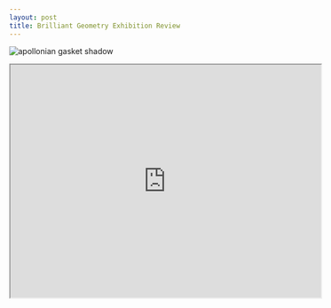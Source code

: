 ```yaml
---
layout: post
title: Brilliant Geometry Exhibition Review
---
```


![apollonian gasket shadow](https://lh3.googleusercontent.com/RXG8s0KxpM6S-QUjXSk2UxN_lw-AuoAnGJaGSLO265YeKRXdbmh7Xu2JiYR4lTHCzQYB6LMSgyYjyhaEbcS7op6lqTYtoJb_NV20SZVRoBYrEHcFKlpkcudKu82ycp0hq4-L1i9kYxQ1WLzyhuO0padAuA8DVrqUvSsYHERcbZDLWrKWRuHZ6zGPXtFAqP7kDJ_ebq1hYsgAs0EbJYHViacSeFiDlPR8jCkMxekqY_ku2P8A4DnpedKrIhs2KeYShgPFpcTzxNNnI0t18Ncnr0EOYOse1Oh7LHzyA0eDqV3RLqoa-5Lt4lJ6Q5WSjbe-_qBJzSY_n-kIbT9AQFxdL_LElyQF5KDzwB1G68-7zKOv-DNmtp5JODFr479nJHQJRZRZQeA1JAotoPHDvnZV9ZxUCpt4QxzGAi3Hd1HJGec7pwmzeQMfywcCgaIgZAweZj-RY3I6xnOqZz7ykCk9yNnX3lJquUew_TM1R6VouxgECFXPhKW0bKSLhA7JUUGx2mcpv6ZFVbxWEjRt_2CYhOd42PW9t4gIgtUT_eFhnwkKLdJyf8p6asdHwMjCIRgUzuwx7nPrU6lyG3QEbGyKmLSb0R9Ok5fozKi89wDvKOVydDlMOjPs4Q=w996-h560-no)

<iframe width="560" height="420" src="http://www.youtube.com/embed/oHg5SJYRHA0?color=white&theme=light"></iframe>
